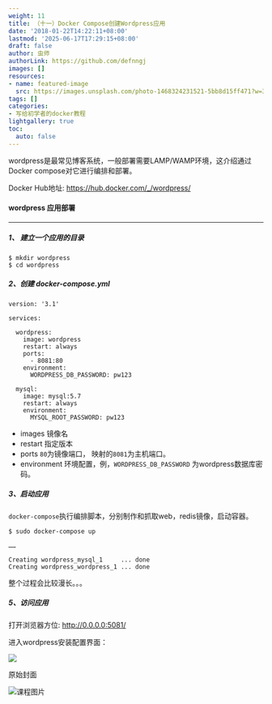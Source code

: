```yaml
---
weight: 11
title: （十一）Docker Compose创建Wordpress应用
date: '2018-01-22T14:22:11+08:00'
lastmod: '2025-06-17T17:29:15+08:00'
draft: false
author: 虫师
authorLink: https://github.com/defnngj
images: []
resources:
- name: featured-image
  src: https://images.unsplash.com/photo-1468324231521-5bb8d15ff471?w=300
tags: []
categories:
- 写给初学者的docker教程
lightgallery: true
toc:
  auto: false
---
```




wordpress是最常见博客系统，一般部署需要LAMP/WAMP环境，这介绍通过Docker compose对它进行编排和部署。

Docker Hub地址: https://hub.docker.com/_/wordpress/


#### wordpress 应用部署
---

##### 1、 建立一个应用的目录

```
$ mkdir wordpress
$ cd wordpress
```

##### 2、创建 docker-compose.yml

```
version: '3.1'

services:

  wordpress:
    image: wordpress
    restart: always
    ports:
      - 8081:80
    environment:
      WORDPRESS_DB_PASSWORD: pw123

  mysql:
    image: mysql:5.7
    restart: always
    environment:
      MYSQL_ROOT_PASSWORD: pw123

```

* images 镜像名
* restart 指定版本
* ports  `80`为镜像端口， 映射的`8081`为主机端口。
* environment 环境配置，例，`WORDPRESS_DB_PASSWORD` 为wordpress数据库密码。

##### 3、启动应用

`docker-compose`执行编排脚本，分别制作和抓取web，redis镜像，启动容器。

```
$ sudo docker-compose up

……

Creating wordpress_mysql_1     ... done
Creating wordpress_wordpress_1 ... done
```

整个过程会比较漫长。。。


##### 5、访问应用

打开浏览器方位: http://0.0.0.0:5081/

进入wordpress安装配置界面：

![](http://img.testclass.net/docker_wordpress.png)




原始封面

![课程图片](https://images.unsplash.com/photo-1468324231521-5bb8d15ff471?w=300)

